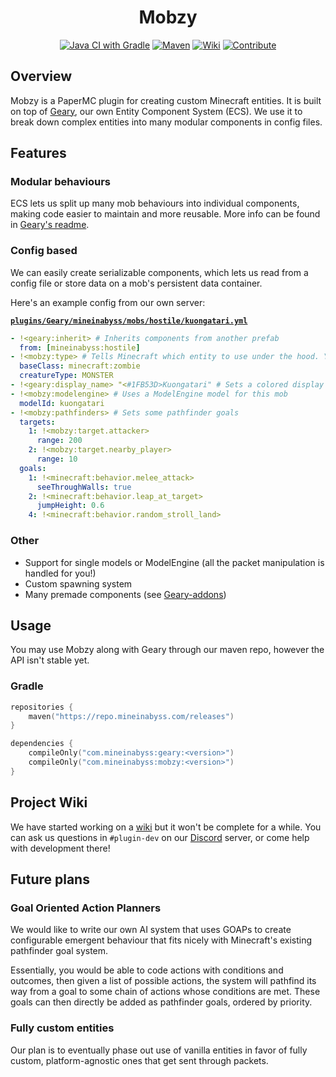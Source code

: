 <div align="center">

# Mobzy
[![Java CI with Gradle](https://github.com/MineInAbyss/Mobzy/actions/workflows/gradle-ci.yml/badge.svg)](https://github.com/MineInAbyss/Mobzy/actions/workflows/gradle-ci.yml)
[![Maven](https://img.shields.io/maven-metadata/v?metadataUrl=https://repo.mineinabyss.com/releases/com/mineinabyss/mobzy/maven-metadata.xml)](https://repo.mineinabyss.com/#/releases/com/mineinabyss/mobzy)
[![Wiki](https://img.shields.io/badge/-Project%20Wiki-blueviolet?logo=Wikipedia&labelColor=gray)](https://github.com/MineInAbyss/Mobzy/wiki)
[![Contribute](https://shields.io/badge/Contribute-e57be5?logo=github%20sponsors&style=flat&logoColor=white)](https://github.com/MineInAbyss/MineInAbyss/wiki/Setup-and-Contribution-Guide)
</div>

## Overview

Mobzy is a PaperMC plugin for creating custom Minecraft entities. It is built on top of [Geary](https://github.com/MineInAbyss/Geary), our own Entity Component System (ECS). We use it to break down complex entities into many modular components in config files.

## Features

### Modular behaviours

ECS lets us split up many mob behaviours into individual components, making code easier to maintain and more reusable. More info can be found in [Geary's readme](https://github.com/MineInAbyss/Geary).

### Config based

We can easily create serializable components, which lets us read from a config file or store data on a mob's persistent data container.

Here's an example config from our own server:

[**`plugins/Geary/mineinabyss/mobs/hostile/kuongatari.yml`**](https://github.com/MineInAbyss/server-config/blob/master/servers/minecraft/plugins/Geary/mineinabyss/mobs/hostile/kuongatari.yml)
```yaml
- !<geary:inherit> # Inherits components from another prefab
  from: [mineinabyss:hostile]
- !<mobzy:type> # Tells Minecraft which entity to use under the hood. You may register a custom type with NMS.
  baseClass: minecraft:zombie
  creatureType: MONSTER
- !<geary:display_name> "<#1FB53D>Kuongatari" # Sets a colored display name
- !<mobzy:modelengine> # Uses a ModelEngine model for this mob
  modelId: kuongatari
- !<mobzy:pathfinders> # Sets some pathfinder goals
  targets:
    1: !<mobzy:target.attacker>
      range: 200
    2: !<mobzy:target.nearby_player>
      range: 10
  goals:
    1: !<minecraft:behavior.melee_attack>
      seeThroughWalls: true
    2: !<minecraft:behavior.leap_at_target>
      jumpHeight: 0.6
    4: !<minecraft:behavior.random_stroll_land>
```

### Other

- Support for single models or ModelEngine (all the packet manipulation is handled for you!)
- Custom spawning system
- Many premade components (see [Geary-addons](https://github.com/MineInAbyss/Geary-addons/))

## Usage

You may use Mobzy along with Geary through our maven repo, however the API isn't stable yet.

### Gradle

```kotlin
repositories {
    maven("https://repo.mineinabyss.com/releases")
}

dependencies {
    compileOnly("com.mineinabyss:geary:<version>")
    compileOnly("com.mineinabyss:mobzy:<version>")
}
```

## Project Wiki

We have started working on a [wiki](https://github.com/MineInAbyss/Mobzy/wiki) but it won't be complete for a while. You can ask us questions in `#plugin-dev` on our [Discord](https://discord.gg/QXPCk2y) server, or come help with development there!

## Future plans

### Goal Oriented Action Planners

We would like to write our own AI system that uses GOAPs to create configurable emergent behaviour that fits nicely with Minecraft's existing pathfinder goal system.

Essentially, you would be able to code actions with conditions and outcomes, then given a list of possible actions, the system will pathfind its way from a goal to some chain of actions whose conditions are met. These goals can then directly be added as pathfinder goals, ordered by priority.

### Fully custom entities

Our plan is to eventually phase out use of vanilla entities in favor of fully custom, platform-agnostic ones that get sent through packets.
